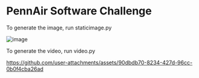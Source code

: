 # PennAir Software Challenge

 To generate the image, run staticimage.py

 ![image](https://github.com/user-attachments/assets/91b78645-2804-4f1b-9dd5-f25b5d0da5be)

 To generate the video, run video.py

https://github.com/user-attachments/assets/90dbdb70-8234-427d-96cc-0b0f4cba26ad
